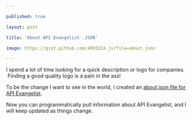 ---
published: true
layout: post
title: 'About API Evangelist .JSON'
image: https://gist.github.com/4003224.js?file=about.json
---

<p>I spend a lot of time looking for a quick description or logo for companies. &nbsp;Finding a good quality logo is a pain in the ass!
<p>To be the change I want to see in the world, I created an <a title="about.json" href="/about.json">about.json file for API Evangelist</a>.
<script src="https://gist.github.com/4003224.js?file=about.json"></script>
<p>Now you can programmatically pull information about API Evangelist, and I will keep updated as things change.

